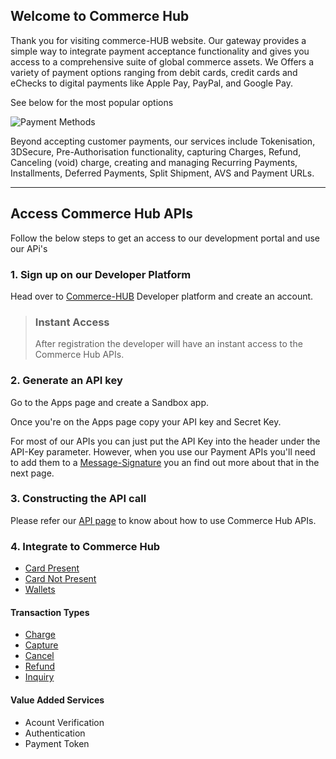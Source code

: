 ## Welcome to Commerce Hub

Thank you for visiting commerce-HUB website. Our gateway provides a simple way to integrate payment acceptance functionality and gives you access to a comprehensive suite of global commerce assets. We Offers a variety of payment options ranging from debit cards, credit cards and eChecks to digital payments like Apple Pay, PayPal, and Google Pay.

See below for the most popular options

![Payment Methods](../../assets/images/card-types.png "")

Beyond accepting customer payments, our services include Tokenisation, 3DSecure, Pre-Authorisation functionality, capturing Charges, Refund, Canceling (void) charge, creating and managing Recurring Payments, Installments, Deferred Payments, Split Shipment, AVS and Payment URLs.

---

## Access Commerce Hub APIs

Follow the below steps to get an access to our development portal and use our APi's

### 1. Sign up on our Developer Platform

Head over to [Commerce-HUB](url) Developer platform and create an account.

<!-- theme: info -->

> ### Instant Access
>
> After registration the developer will have an instant access to the Commerce Hub APIs.

### 2. Generate an API key

Go to the Apps page and create a Sandbox app.

Once you're on the Apps page copy your API key and Secret Key.

For most of our APIs you can just put the API Key into the header under the API-Key parameter. However, when you use our Payment APIs you'll need to add them to a [Message-Signature](Message-Signature.md) you an find out more about that in the next page.

### 3. Constructing the API call

Please refer our [API page](Use-Our-APIs.md) to know about how to use Commerce Hub APIs.

### 4. Integrate to Commerce Hub

- [Card Present](docs/?path=docs/Getting-Started/Getting-Started-CP.md) 
- [Card Not Present](docs/?path=docs/Getting-Started/Getting-Started-CNP.md)
- [Wallets](docs/?path=docs/Getting-Started/Getting-Started-Wallets.md)

#### Transaction Types

- [Charge](../Transactions/Charges.md)
- [Capture](../Transactions/Capture.md)
- [Cancel](../Transactions/Cancel.md)
- [Refund](../Transactions/Refund.md)
- [Inquiry](../Transactions/Inquiry.md)

#### Value Added Services

- Acount Verification
- Authentication
- Payment Token


<!--

https://docs.fiserv.com/docs/payments/docs/Welcome%20to%20Fiserv%20Payments.md
+
https://docs.fiserv.com/docs/payments/docs/1.%20Introduction
%20to%20Fiserv%20Payments/Get%20started.md


>


